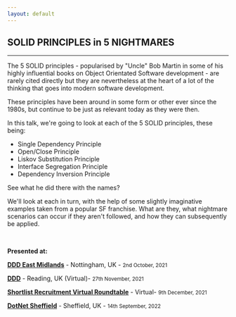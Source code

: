 ```yaml
---
layout: default
---
```


<div class="pagepanel down_arrow white">
  <div class="center">
    <h2>SOLID PRINCIPLES in 5 NIGHTMARES</h2>
    <hr/>
<p>The 5 SOLID principles - popularised by "Uncle" Bob Martin in some of his highly influential books on Object Orientated Software development - are rarely cited directly but they are nevertheless at the heart of a lot of the thinking that goes into modern software development.</p>

<p>These principles have been around in some form or other ever since the 1980s, but continue to be just as relevant today as they were then.</p>

<p>In this talk, we're going to look at each of the 5 SOLID principles, these being:</p>

<ul>
<li>Single Dependency Principle</li>
<li>Open/Close Principle</li>
<li>Liskov Substitution Principle</li>
<li>Interface Segregation Principle</li>
<li>Dependency Inversion Principle</li>
</ul>

<p>See what he did there with the names?</p>

<p>We'll look at each in turn, with the help of some slightly imaginative examples taken from a popular SF franchise. What are they, what nightmare scenarios can occur if they aren't followed, and how they can subsequently be applied.</p>

<br/>

<p>
	<strong>Presented at:</strong>
</p>


<p><strong><a href="https://www.youtube.com/watch?v=mGHB6X5FOBo">DDD East Midlands</a></strong> - Nottingham, UK - <small>2nd October, 2021</small></p>
<p><strong><a href="https://www.developerdeveloperdeveloper.com/schedule">DDD</a></strong> - Reading, UK (Virtual)- <small>27th November, 2021</small></p>
<p><strong><a href="">Shortlist Recruitment Virtual Roundtable</a></strong> - Virtual- <small>9th December, 2021</small></p>
<p><strong><a href="">DotNet Sheffield</a></strong> - Sheffield, UK - <small>14th September, 2022</small></p>